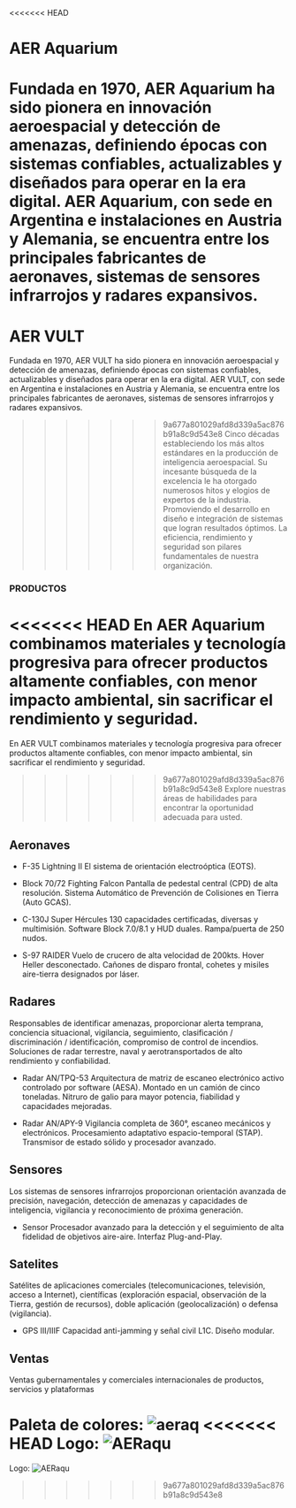 <<<<<<< HEAD
# AER Aquarium

Fundada en 1970, AER Aquarium ha sido pionera en innovación aeroespacial y detección de amenazas, definiendo épocas con sistemas confiables, actualizables y diseñados para operar en la era digital.
AER Aquarium, con sede en Argentina e instalaciones en Austria y Alemania, se encuentra entre los principales fabricantes de aeronaves, sistemas de sensores infrarrojos y radares expansivos.
=======
# AER VULT

Fundada en 1970, AER VULT ha sido pionera en innovación aeroespacial y detección de amenazas, definiendo épocas con sistemas confiables, actualizables y diseñados para operar en la era digital.
AER VULT, con sede en Argentina e instalaciones en Austria y Alemania, se encuentra entre los principales fabricantes de aeronaves, sistemas de sensores infrarrojos y radares expansivos.
>>>>>>> 9a677a801029afd8d339a5ac876b91a8c9d543e8
Cinco décadas estableciendo los más altos estándares en la producción de inteligencia aeroespacial. Su incesante búsqueda de la excelencia le ha otorgado numerosos hitos y elogios de expertos de la industria. Promoviendo el desarrollo en diseño e integración de sistemas que logran resultados óptimos. La eficiencia, rendimiento y seguridad son pilares fundamentales de nuestra organización.



### PRODUCTOS

<<<<<<< HEAD
En AER Aquarium combinamos materiales y tecnología progresiva para ofrecer productos altamente confiables, con menor impacto ambiental, sin sacrificar el rendimiento y seguridad.
=======
En AER VULT combinamos materiales y tecnología progresiva para ofrecer productos altamente confiables, con menor impacto ambiental, sin sacrificar el rendimiento y seguridad.
>>>>>>> 9a677a801029afd8d339a5ac876b91a8c9d543e8
Explore nuestras áreas de habilidades para encontrar la oportunidad adecuada para usted.

## Aeronaves

- F-35 Lightning II
El sistema de orientación electroóptica (EOTS).

- Block 70/72 Fighting Falcon
Pantalla de pedestal central (CPD) de alta resolución.
Sistema Automático de Prevención de Colisiones en Tierra (Auto GCAS).

- C-130J Super Hércules
130 capacidades certificadas, diversas y multimisión.
Software Block 7.0/8.1 y HUD duales.
Rampa/puerta de 250 nudos.

- S-97 RAIDER
Vuelo de crucero de alta velocidad de 200kts.
Hover Heller desconectado.
Cañones de disparo frontal, cohetes y misiles aire-tierra designados por láser.

## Radares

Responsables de identificar amenazas, proporcionar alerta temprana, conciencia situacional, vigilancia, seguimiento, clasificación / discriminación / identificación, compromiso de control de incendios. Soluciones de radar terrestre, naval y aerotransportados de alto rendimiento y confiabilidad.

- Radar AN/TPQ-53
Arquitectura de matriz de escaneo electrónico activo controlado por software (AESA).
Montado en un camión de cinco toneladas.
Nitruro de galio para mayor potencia, fiabilidad y capacidades mejoradas.

- Radar AN/APY-9
Vigilancia completa de 360°, escaneo mecánicos y electrónicos.
Procesamiento adaptativo espacio-temporal (STAP).
Transmisor de estado sólido y procesador avanzado.

## Sensores

Los sistemas de sensores infrarrojos proporcionan orientación avanzada de precisión, navegación, detección de amenazas y capacidades de inteligencia, vigilancia y reconocimiento 
de próxima generación.

- Sensor
Procesador avanzado para la detección y el seguimiento de alta fidelidad de objetivos aire-aire.
Interfaz Plug-and-Play.

## Satelites

Satélites de aplicaciones comerciales (telecomunicaciones, televisión, acceso a Internet), científicas (exploración espacial, observación de la Tierra, gestión de recursos), doble aplicación (geolocalización) o defensa (vigilancia).

- GPS III/IIIF
Capacidad anti-jamming y señal civil L1C.
Diseño modular.

## Ventas

Ventas gubernamentales y comerciales internacionales de productos, servicios y plataformas

Paleta de colores: ![aeraq](https://github.com/onnikko/GuerreroLoichtl-AERAquarium/assets/136842947/1b8714ca-9156-48d4-a59f-689cf4fab85e)
<<<<<<< HEAD
Logo: ![AERaqu](https://github.com/onnikko/GuerreroLoichtl-AERAquarium/assets/136842947/3f36b2e4-a853-4204-81b5-1f62398fab66)
=======
Logo: ![AERaqu](https://github.com/onnikko/GuerreroLoichtl-AERAquarium/assets/136842947/3f36b2e4-a853-4204-81b5-1f62398fab66)
>>>>>>> 9a677a801029afd8d339a5ac876b91a8c9d543e8
